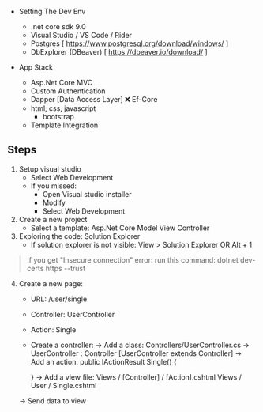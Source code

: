 - Setting The Dev Env
	- .net core sdk 9.0
	- Visual Studio / VS Code / Rider
	- Postgres [ https://www.postgresql.org/download/windows/ ]
	- DbExplorer (DBeaver) [ https://dbeaver.io/download/ ]
	
- App Stack
	- Asp.Net Core MVC
	- Custom Authentication
	- Dapper [Data Access Layer]
		❌ Ef-Core
	- html, css, javascript
		- bootstrap
	- Template Integration
	
## Steps
1. Setup visual studio
	- Select Web Development
	- If you missed:
		- Open Visual studio installer
		- Modify
		- Select Web Development
2. Create a new project
	- Select a template: Asp.Net Core Model View Controller
3. Exploring the code: Solution Explorer
	- If solution explorer is not visible:
		View > Solution Explorer OR Alt + 1

> If you get "Insecure connection" error:
run this command: dotnet dev-certs https --trust

4. Create a new page:
	- URL: /user/single
	- Controller: UserController
	- Action: Single
	- Create a controller:
		-> Add a class: Controllers/UserController.cs
		-> UserController : Controller [UserController extends Controller]
	-> Add an action:
		public IActionResult Single()
		{
			
		}
	-> Add a view file:
		Views / [Controller] / [Action].cshtml
		Views / User / Single.cshtml
	
	-> Send data to view